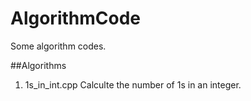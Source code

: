 AlgorithmCode
=============

Some algorithm codes.

##Algorithms
1. 1s_in_int.cpp Calculte the number of 1s in an integer.
